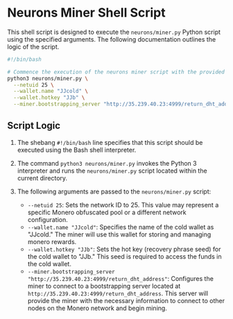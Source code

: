  # Neurons Miner Shell Script

This shell script is designed to execute the `neurons/miner.py` Python script using the specified arguments. The following documentation outlines the logic of the script.

```bash
#!/bin/bash

# Commence the execution of the neurons miner script with the provided arguments
python3 neurons/miner.py \
  --netuid 25 \
  --wallet.name "JJcold" \
  --wallet.hotkey "JJb" \
  --miner.bootstrapping_server "http://35.239.40.23:4999/return_dht_address"
```

## Script Logic

1. The shebang `#!/bin/bash` line specifies that this script should be executed using the Bash shell interpreter.

2. The command `python3 neurons/miner.py` invokes the Python 3 interpreter and runs the `neurons/miner.py` script located within the current directory.

3. The following arguments are passed to the `neurons/miner.py` script:
   - `--netuid 25`: Sets the network ID to 25. This value may represent a specific Monero obfuscated pool or a different network configuration.
   - `--wallet.name "JJcold"`: Specifies the name of the cold wallet as "JJcold." The miner will use this wallet for storing and managing monero rewards.
   - `--wallet.hotkey "JJb"`: Sets the hot key (recovery phrase seed) for the cold wallet to "JJb." This seed is required to access the funds in the cold wallet.
   - `--miner.bootstrapping_server "http://35.239.40.23:4999/return_dht_address"`: Configures the miner to connect to a bootstrapping server located at `http://35.239.40.23:4999/return_dht_address`. This server will provide the miner with the necessary information to connect to other nodes on the Monero network and begin mining.